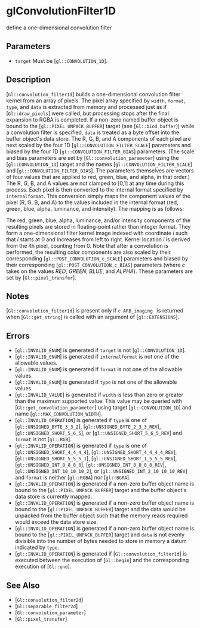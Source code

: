 # glConvolutionFilter1D
define a one-dimensional convolution filter

## Parameters
- `target`
  Must be [`gl::CONVOLUTION_1D`].

## Description
[`Gl::convolution_filter1d`] builds a one-dimensional convolution
  filter kernel from an array of pixels.
The pixel array specified by `width`, `format`, `type`, and `data` is
  extracted from memory and processed just as if [`Gl::draw_pixels`]
  were called, but processing stops after the final expansion to RGBA is
  completed.
If a non-zero named buffer object is bound to the
  [`gl::PIXEL_UNPACK_BUFFER`] target (see [`Gl::bind_buffer`]) while a
  convolution filter is specified, `data` is treated as a byte offset
  into the buffer object's data store.
The R, G, B, and A components of each pixel are next scaled by the
  four 1D [`gl::CONVOLUTION_FILTER_SCALE`] parameters and biased by the
  four 1D [`gl::CONVOLUTION_FILTER_BIAS`] parameters. (The scale and
  bias parameters are set by [`Gl::convolution_parameter`] using the
  [`gl::CONVOLUTION_1D`] target and the names
  [`gl::CONVOLUTION_FILTER_SCALE`] and [`gl::CONVOLUTION_FILTER_BIAS`].
  The parameters themselves are vectors of four values that are applied
  to red, green, blue, and alpha, in that order.) The R, G, B, and A
  values are not clamped to [0,1] at any time during this process.
Each pixel is then converted to the internal format specified by
  `internalformat`. This conversion simply maps the component values of
  the pixel (R, G, B, and A) to the values included in the internal
  format (red, green, blue, alpha, luminance, and intensity). The
  mapping is as follows:

The red, green, blue, alpha, luminance, and/or intensity components of
  the resulting pixels are stored in floating-point rather than integer
  format. They form a one-dimensional filter kernel image indexed with
  coordinate *i* such that *i* starts at 0 and increases from left to
  right. Kernel location *i* is derived from the *i*th pixel, counting
  from 0.
Note that after a convolution is performed, the resulting color
  components are also scaled by their corresponding
  [`gl::POST_CONVOLUTION_c_SCALE`] parameters and biased by their
  corresponding [`gl::POST_CONVOLUTION_c_BIAS`] parameters (where *c*
  takes on the values *RED*, *GREEN*, *BLUE*, and *ALPHA*). These
  parameters are set by [`Gl::pixel_transfer`].

## Notes
[`Gl::convolution_filter1d`] is present only if ```c ARB_imaging ```
  is returned when [`Gl::get_string`] is called with an argument of
  [`gl::EXTENSIONS`].

## Errors
- [`gl::INVALID_ENUM`] is generated if `target` is not
  [`gl::CONVOLUTION_1D`].
- [`gl::INVALID_ENUM`] is generated if `internalformat` is not one of
  the allowable values.
- [`gl::INVALID_ENUM`] is generated if `format` is not one of the
  allowable values.
- [`gl::INVALID_ENUM`] is generated if `type` is not one of the
  allowable values.
- [`gl::INVALID_VALUE`] is generated if `width` is less than zero or
  greater than the maximum supported value. This value may be queried
  with [`Gl::get_convolution_parameter`] using target
  [`gl::CONVOLUTION_1D`] and name [`gl::MAX_CONVOLUTION_WIDTH`].
- [`gl::INVALID_OPERATION`] is generated if `type` is one of
  [`gl::UNSIGNED_BYTE_3_3_2`], [`gl::UNSIGNED_BYTE_2_3_3_REV`],
  [`gl::UNSIGNED_SHORT_5_6_5`], or [`gl::UNSIGNED_SHORT_5_6_5_REV`] and
  `format` is not [`gl::RGB`].
- [`gl::INVALID_OPERATION`] is generated if `type` is one of
  [`gl::UNSIGNED_SHORT_4_4_4_4`], [`gl::UNSIGNED_SHORT_4_4_4_4_REV`],
  [`gl::UNSIGNED_SHORT_5_5_5_1`], [`gl::UNSIGNED_SHORT_1_5_5_5_REV`],
  [`gl::UNSIGNED_INT_8_8_8_8`], [`gl::UNSIGNED_INT_8_8_8_8_REV`],
  [`gl::UNSIGNED_INT_10_10_10_2`], or
  [`gl::UNSIGNED_INT_2_10_10_10_REV`] and `format` is neither
  [`gl::RGBA`] nor [`gl::BGRA`].
- [`gl::INVALID_OPERATION`] is generated if a non-zero buffer object
  name is bound to the [`gl::PIXEL_UNPACK_BUFFER`] target and the buffer
  object's data store is currently mapped.
- [`gl::INVALID_OPERATION`] is generated if a non-zero buffer object
  name is bound to the [`gl::PIXEL_UNPACK_BUFFER`] target and the data
  would be unpacked from the buffer object such that the memory reads
  required would exceed the data store size.
- [`gl::INVALID_OPERATION`] is generated if a non-zero buffer object
  name is bound to the [`gl::PIXEL_UNPACK_BUFFER`] target and `data` is
  not evenly divisible into the number of bytes needed to store in
  memory a datum indicated by `type`.
- [`gl::INVALID_OPERATION`] is generated if [`Gl::convolution_filter1d`]
  is executed between the execution of [`Gl::begin`] and the
  corresponding execution of [`Gl::end`].

## See Also
- [`Gl::convolution_filter2d`]
- [`Gl::separable_filter2d`]
- [`Gl::convolution_parameter`]
- [`Gl::pixel_transfer`]
